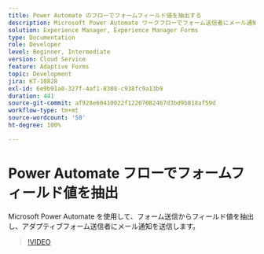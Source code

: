 ```yaml
---
title: Power Automate のフローでフォームフィールド値を抽出する
description: Microsoft Power Automate ワークフローでフォーム送信者にメール通知を送信する
solution: Experience Manager, Experience Manager Forms
type: Documentation
role: Developer
level: Beginner, Intermediate
version: Cloud Service
feature: Adaptive Forms
topic: Development
jira: KT-10828
exl-id: 6e9b91a0-327f-4af1-8308-c938fc9a13b9
duration: 441
source-git-commit: af928e60410022f12207082467d3bd9b818af59d
workflow-type: tm+mt
source-wordcount: '50'
ht-degree: 100%

---
```


# Power Automate フローでフォームフィールド値を抽出

Microsoft Power Automate を使用して、フォーム送信からフィールド値を抽出し、アダプティブフォーム送信者にメール通知を送信します。

>[!VIDEO](https://video.tv.adobe.com/v/345957?quality=12&learn=on)

